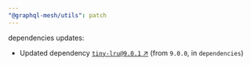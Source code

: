 ```yaml
---
"@graphql-mesh/utils": patch
---
```


dependencies updates: 

- Updated dependency [`tiny-lru@9.0.1` ↗︎](https://www.npmjs.com/package/tiny-lru/v/9.0.1) (from `9.0.0`, in `dependencies`)
